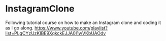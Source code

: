 # InstagramClone

Following tutorial course on how to make an Instagram clone and coding it as I go along.
https://www.youtube.com/playlist?list=PLgCYzUzKIBE9XqkckEJJA0I1wVKbUAOdv
